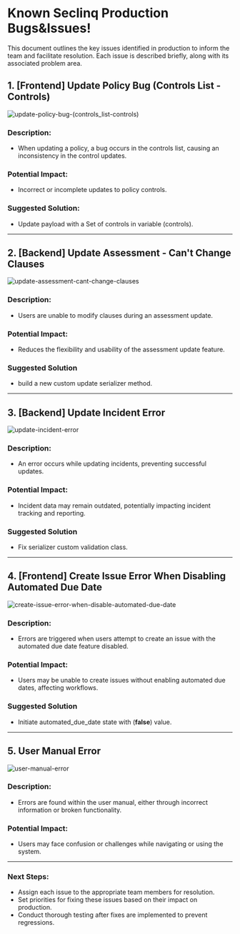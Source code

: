 
# Known Seclinq Production Bugs&Issues!

This document outlines the key issues identified in production to inform the team and facilitate resolution. Each issue is described briefly, along with its associated problem area.

## 1. [Frontend] Update Policy Bug (Controls List - Controls) 

![update-policy-bug-(controls_list-controls)](https://github.com/user-attachments/assets/ccc6a565-4e2f-44ef-a7a1-7fc6649e8eb0)

### Description:

-   When updating a policy, a bug occurs in the controls list, causing an inconsistency in the control updates.


### Potential Impact:

-   Incorrect or incomplete updates to policy controls.


### Suggested Solution:

-   Update payload with a Set of controls in variable (controls).

----------


## 2. [Backend] Update Assessment - Can't Change Clauses

![update-assessment-cant-change-clauses](https://github.com/user-attachments/assets/562bde14-a8b6-40c6-babf-666c0b77f473)

### Description:

-   Users are unable to modify clauses during an assessment update.

### Potential Impact:

-   Reduces the flexibility and usability of the assessment update feature.

### Suggested Solution
- build a new custom update serializer method.



----------

## 3. [Backend] Update Incident Error

![update-incident-error](https://github.com/user-attachments/assets/c7b486f4-ad89-4ade-a885-3857967340b1)

### Description:

-   An error occurs while updating incidents, preventing successful updates.

### Potential Impact:

-   Incident data may remain outdated, potentially impacting incident tracking and reporting.


### Suggested Solution
- Fix serializer custom validation class.

----------

## 4. [Frontend] Create Issue Error When Disabling Automated Due Date

![create-issue-error-when-disable-automated-due-date](https://github.com/user-attachments/assets/4ed85b3f-f6e2-4049-8594-07fad1e2c570)

### Description:

-   Errors are triggered when users attempt to create an issue with the automated due date feature disabled.

### Potential Impact:

-   Users may be unable to create issues without enabling automated due dates, affecting workflows.

### Suggested Solution
- Initiate automated_due_date state with (**false**) value.

----------

## 5. User Manual Error

![user-manual-error](https://github.com/user-attachments/assets/3ac06e63-4f98-4e1c-9964-87f001aca987)

### Description:

-   Errors are found within the user manual, either through incorrect information or broken functionality.

### Potential Impact:

-   Users may face confusion or challenges while navigating or using the system.

----------

### Next Steps:

-   Assign each issue to the appropriate team members for resolution.
-   Set priorities for fixing these issues based on their impact on production.
-   Conduct thorough testing after fixes are implemented to prevent regressions.
